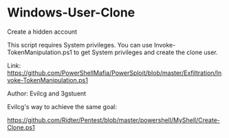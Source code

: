 # Windows-User-Clone
Create a hidden account

This script requires System privileges. You can use Invoke-TokenManipulation.ps1 to get System privileges and create the clone user.

Link: https://github.com/PowerShellMafia/PowerSploit/blob/master/Exfiltration/Invoke-TokenManipulation.ps1

Author: Evilcg and 3gstuent

Evilcg's way to achieve the same goal:

https://github.com/Ridter/Pentest/blob/master/powershell/MyShell/Create-Clone.ps1
